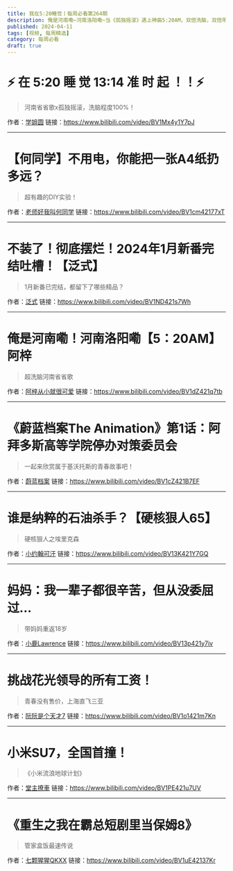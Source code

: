 ```yaml
---
title: 我在5:20睡觉丨每周必看第264期
description: 俺是河南嘞~河南洛阳嘞~当《孤独摇滚》遇上神曲5:20AM，双倍洗脑，双倍带感！
published: 2024-04-11
tags: [视频, 每周精选]
category: 每周必看
draft: true
---
```


# ⚡ 在 5:20 睡 觉 13:14 准 时 起 ！！⚡
> 河南省省歌x孤独摇滚，洗脑程度100%！

作者：[学姐圆](https://space.bilibili.com/30502823)
链接：https://www.bilibili.com/video/BV1Mx4y1Y7pJ

---

# 【何同学】不用电，你能把一张A4纸扔多远？
> 超有趣的DIY实验！

作者：[老师好我叫何同学](https://space.bilibili.com/163637592)
链接：https://www.bilibili.com/video/BV1cm42177xT

---

# 不装了！彻底摆烂！2024年1月新番完结吐槽！【泛式】
> 1月新番已完结，都留下了哪些精品？

作者：[泛式](https://space.bilibili.com/63231)
链接：https://www.bilibili.com/video/BV1ND421s7Wh

---

# 俺是河南嘞！河南洛阳嘞【5：20AM】阿梓
> 超洗脑河南省省歌

作者：[阿梓从小就很可爱](https://space.bilibili.com/7706705)
链接：https://www.bilibili.com/video/BV1dZ421q7tb

---

# 《蔚蓝档案The Animation》第1话：阿拜多斯高等学院停办对策委员会
> 一起来欣赏属于基沃托斯的青春故事吧！

作者：[蔚蓝档案](https://space.bilibili.com/3493265644980448)
链接：https://www.bilibili.com/video/BV1cZ421B7EF

---

# 谁是纳粹的石油杀手？【硬核狠人65】
> 硬核狠人之埃里克森

作者：[小约翰可汗](https://space.bilibili.com/23947287)
链接：https://www.bilibili.com/video/BV13K421Y7GQ

---

# 妈妈：我一辈子都很辛苦，但从没委屈过…
> 带妈妈重返18岁

作者：[小鹿Lawrence](https://space.bilibili.com/37029661)
链接：https://www.bilibili.com/video/BV13p421y7iv

---

# 挑战花光领导的所有工资！
> 青春没有售价，上海直飞三亚

作者：[阮阮是个天才7](https://space.bilibili.com/24071691)
链接：https://www.bilibili.com/video/BV1o1421m7Kn

---

# 小米SU7，全国首撞！
> 《小米流浪地球计划》

作者：[堂主撩車](https://space.bilibili.com/48033476)
链接：https://www.bilibili.com/video/BV1PE421u7UV

---

# 《重生之我在霸总短剧里当保姆8》
> 管家盒饭最速传说

作者：[七颗猩猩QKXX](https://space.bilibili.com/1659651634)
链接：https://www.bilibili.com/video/BV1uE42137Kr

